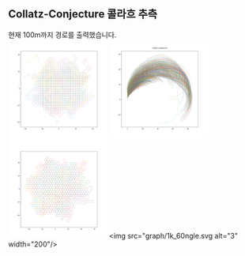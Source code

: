 ## Collatz-Conjecture 콜라흐 추측

현재 100m까지 경로를 출력했습니다.<br>
<img src="graph/plot_1k_90angle.svg" alt="1" width="200"/>
<img src="graph/1k_pi_30angle.svg" alt="2" width="200"/>
<img src="graph/plot_1k_30angle.svg" alt="3" width="200"/>
<img src="graph/1k_60ngle.svg alt="3" width="200"/>
